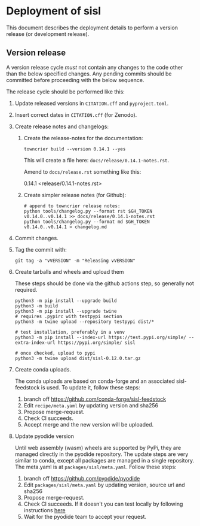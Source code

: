 
Deployment of sisl
==================

This document describes the deployment details to perform
a version release (or development release).


Version release
---------------

A version release cycle *must* not contain any changes to the
code other than the below specified changes.
Any pending commits should be committed before proceeding with the
below sequence.

The release cycle should be performed like this:

1. Update released versions in `CITATION.cff` and `pyproject.toml`.

2. Insert correct dates in `CITATION.cff` (for Zenodo).

3. Create release notes and changelogs:

   1. Create the release-notes for the documentation:

      ```shell
      towncrier build --version 0.14.1 --yes
      ```

      This will create a file here: `docs/release/0.14.1-notes.rst`.

      Amend to `docs/release.rst` something like this:

         0.14.1 <release/0.14.1-notes.rst>

   2. Create simpler release notes (for Github):

      ```shell
      # append to towncrier release notes:
      python tools/changelog.py --format rst $GH_TOKEN v0.14.0..v0.14.1 >> docs/release/0.14.1-notes.rst
      python tools/changelog.py --format md $GH_TOKEN v0.14.0..v0.14.1 > changelog.md
      ```

4. Commit changes.

5. Tag the commit with:

       git tag -a "vVERSION" -m "Releasing vVERSION"

6. Create tarballs and wheels and upload them

   These steps should be done via the github actions step, so generally
   not required.

       python3 -m pip install --upgrade build
       python3 -m build
       python3 -m pip install --upgrade twine
       # requires .pypirc with testpypi section
       python3 -m twine upload --repository testpypi dist/*

       # test installation, preferably in a venv
       python3 -m pip install --index-url https://test.pypi.org/simple/ --extra-index-url https://pypi.org/simple/ sisl

       # once checked, upload to pypi
       python3 -m twine upload dist/sisl-0.12.0.tar.gz

7. Create conda uploads.

   The conda uploads are based on conda-forge and an associated
   sisl-feedstock is used. To update it, follow these steps:

   1. branch off https://github.com/conda-forge/sisl-feedstock
   2. Edit `recipe/meta.yaml` by updating version and sha256
   3. Propose merge-request.
   4. Check CI succeeds.
   5. Accept merge and the new version will be uploaded.

8. Update pyodide version

   Until web assembly (wasm) wheels are supported by PyPi, they
   are managed directly in the pyodide repository. The update steps
   are very similar to conda, except all packages are managed
   in a single repository. The meta.yaml is at `packages/sisl/meta.yaml`.
   Follow these steps:

   1. branch off https://github.com/pyodide/pyodide
   2. Edit `packages/sisl/meta.yaml` by updating version, source url and sha256
   3. Propose merge-request.
   4. Check CI succeeds. If it doesn't you can test locally by following
      instructions [here](https://pyodide.org/en/stable/development/new-packages.html#building-a-python-package-in-tree)
   5. Wait for the pyodide team to accept your request.
